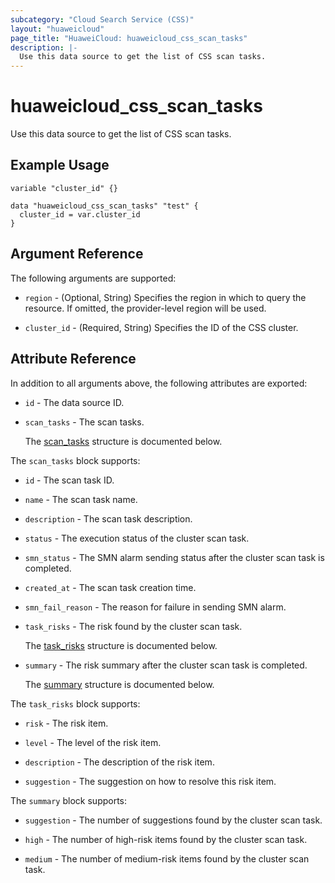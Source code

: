 ```yaml
---
subcategory: "Cloud Search Service (CSS)"
layout: "huaweicloud"
page_title: "HuaweiCloud: huaweicloud_css_scan_tasks"
description: |-
  Use this data source to get the list of CSS scan tasks.
---
```


# huaweicloud_css_scan_tasks

Use this data source to get the list of CSS scan tasks.

## Example Usage

```hcl
variable "cluster_id" {}

data "huaweicloud_css_scan_tasks" "test" {
  cluster_id = var.cluster_id
}
```

## Argument Reference

The following arguments are supported:

* `region` - (Optional, String) Specifies the region in which to query the resource.
  If omitted, the provider-level region will be used.

* `cluster_id` - (Required, String) Specifies the ID of the CSS cluster.

## Attribute Reference

In addition to all arguments above, the following attributes are exported:

* `id` - The data source ID.

* `scan_tasks` - The scan tasks.

  The [scan_tasks](#scan_tasks_struct) structure is documented below.

<a name="scan_tasks_struct"></a>
The `scan_tasks` block supports:

* `id` - The scan task ID.

* `name` - The scan task name.

* `description` - The scan task description.

* `status` - The execution status of the cluster scan task.

* `smn_status` - The SMN alarm sending status after the cluster scan task is completed.

* `created_at` - The scan task creation time.

* `smn_fail_reason` - The reason for failure in sending SMN alarm.

* `task_risks` - The risk found by the cluster scan task.

  The [task_risks](#scan_tasks_task_risks_struct) structure is documented below.

* `summary` - The risk summary after the cluster scan task is completed.

  The [summary](#scan_tasks_summary_struct) structure is documented below.

<a name="scan_tasks_task_risks_struct"></a>
The `task_risks` block supports:

* `risk` - The risk item.

* `level` - The level of the risk item.

* `description` - The description of the risk item.

* `suggestion` - The suggestion on how to resolve this risk item.

<a name="scan_tasks_summary_struct"></a>
The `summary` block supports:

* `suggestion` - The number of suggestions found by the cluster scan task.

* `high` - The number of high-risk items found by the cluster scan task.

* `medium` - The number of medium-risk items found by the cluster scan task.
